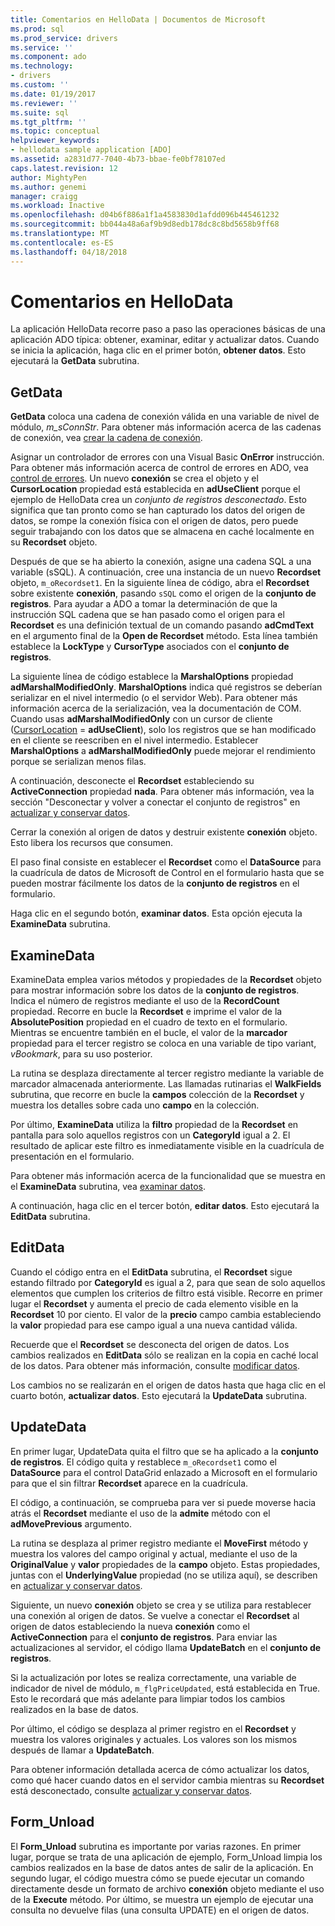 ```yaml
---
title: Comentarios en HelloData | Documentos de Microsoft
ms.prod: sql
ms.prod_service: drivers
ms.service: ''
ms.component: ado
ms.technology:
- drivers
ms.custom: ''
ms.date: 01/19/2017
ms.reviewer: ''
ms.suite: sql
ms.tgt_pltfrm: ''
ms.topic: conceptual
helpviewer_keywords:
- hellodata sample application [ADO]
ms.assetid: a2831d77-7040-4b73-bbae-fe0bf78107ed
caps.latest.revision: 12
author: MightyPen
ms.author: genemi
manager: craigg
ms.workload: Inactive
ms.openlocfilehash: d04b6f886a1f1a4583830d1afdd096b445461232
ms.sourcegitcommit: bb044a48a6af9b9d8edb178dc8c8bd5658b9ff68
ms.translationtype: MT
ms.contentlocale: es-ES
ms.lasthandoff: 04/18/2018
---
```

# <a name="comments-on-hellodata"></a>Comentarios en HelloData
La aplicación HelloData recorre paso a paso las operaciones básicas de una aplicación ADO típica: obtener, examinar, editar y actualizar datos. Cuando se inicia la aplicación, haga clic en el primer botón, **obtener datos**. Esto ejecutará la **GetData** subrutina.  
  
## <a name="getdata"></a>GetData  
 **GetData** coloca una cadena de conexión válida en una variable de nivel de módulo, *m_sConnStr*. Para obtener más información acerca de las cadenas de conexión, vea [crear la cadena de conexión](../../../ado/guide/data/creating-a-connection-string.md).  
  
 Asignar un controlador de errores con una Visual Basic **OnError** instrucción. Para obtener más información acerca de control de errores en ADO, vea [control de errores](../../../ado/guide/data/error-handling.md). Un nuevo **conexión** se crea el objeto y el **CursorLocation** propiedad está establecida en **adUseClient** porque el ejemplo de HelloData crea un  *conjunto de registros desconectado*. Esto significa que tan pronto como se han capturado los datos del origen de datos, se rompe la conexión física con el origen de datos, pero puede seguir trabajando con los datos que se almacena en caché localmente en su **Recordset** objeto.  
  
 Después de que se ha abierto la conexión, asigne una cadena SQL a una variable (sSQL). A continuación, cree una instancia de un nuevo **Recordset** objeto, `m_oRecordset1`. En la siguiente línea de código, abra el **Recordset** sobre existente **conexión**, pasando `sSQL` como el origen de la **conjunto de registros**. Para ayudar a ADO a tomar la determinación de que la instrucción SQL cadena que se han pasado como el origen para el **Recordset** es una definición textual de un comando pasando **adCmdText** en el argumento final de la **Open de Recordset** método. Esta línea también establece la **LockType** y **CursorType** asociados con el **conjunto de registros**.  
  
 La siguiente línea de código establece la **MarshalOptions** propiedad **adMarshalModifiedOnly**. **MarshalOptions** indica qué registros se deberían serializar en el nivel intermedio (o el servidor Web). Para obtener más información acerca de la serialización, vea la documentación de COM. Cuando usas **adMarshalModifiedOnly** con un cursor de cliente ([CursorLocation](../../../ado/reference/ado-api/cursorlocation-property-ado.md) = **adUseClient**), solo los registros que se han modificado en el cliente se reescriben en el nivel intermedio. Establecer **MarshalOptions** a **adMarshalModifiedOnly** puede mejorar el rendimiento porque se serializan menos filas.  
  
 A continuación, desconecte el **Recordset** estableciendo su **ActiveConnection** propiedad **nada**. Para obtener más información, vea la sección "Desconectar y volver a conectar el conjunto de registros" en [actualizar y conservar datos](../../../ado/guide/data/updating-and-persisting-data.md).  
  
 Cerrar la conexión al origen de datos y destruir existente **conexión** objeto. Esto libera los recursos que consumen.  
  
 El paso final consiste en establecer el **Recordset** como el **DataSource** para la cuadrícula de datos de Microsoft de Control en el formulario hasta que se pueden mostrar fácilmente los datos de la **conjunto de registros** en el formulario.  
  
 Haga clic en el segundo botón, **examinar datos**. Esta opción ejecuta la **ExamineData** subrutina.  
  
## <a name="examinedata"></a>ExamineData  
 ExamineData emplea varios métodos y propiedades de la **Recordset** objeto para mostrar información sobre los datos de la **conjunto de registros**. Indica el número de registros mediante el uso de la **RecordCount** propiedad. Recorre en bucle la **Recordset** e imprime el valor de la **AbsolutePosition** propiedad en el cuadro de texto en el formulario. Mientras se encuentre también en el bucle, el valor de la **marcador** propiedad para el tercer registro se coloca en una variable de tipo variant, *vBookmark*, para su uso posterior.  
  
 La rutina se desplaza directamente al tercer registro mediante la variable de marcador almacenada anteriormente. Las llamadas rutinarias el **WalkFields** subrutina, que recorre en bucle la **campos** colección de la **Recordset** y muestra los detalles sobre cada uno **campo**  en la colección.  
  
 Por último, **ExamineData** utiliza la **filtro** propiedad de la **Recordset** en pantalla para solo aquellos registros con un **CategoryId** igual a 2. El resultado de aplicar este filtro es inmediatamente visible en la cuadrícula de presentación en el formulario.  
  
 Para obtener más información acerca de la funcionalidad que se muestra en el **ExamineData** subrutina, vea [examinar datos](../../../ado/guide/data/examining-data.md).  
  
 A continuación, haga clic en el tercer botón, **editar datos**. Esto ejecutará la **EditData** subrutina.  
  
## <a name="editdata"></a>EditData  
 Cuando el código entra en el **EditData** subrutina, el **Recordset** sigue estando filtrado por **CategoryId** es igual a 2, para que sean de solo aquellos elementos que cumplen los criterios de filtro está visible. Recorre en primer lugar el **Recordset** y aumenta el precio de cada elemento visible en la **Recordset** 10 por ciento. El valor de la **precio** campo cambia estableciendo la **valor** propiedad para ese campo igual a una nueva cantidad válida.  
  
 Recuerde que el **Recordset** se desconecta del origen de datos. Los cambios realizados en **EditData** sólo se realizan en la copia en caché local de los datos. Para obtener más información, consulte [modificar datos](../../../ado/guide/data/editing-data.md).  
  
 Los cambios no se realizarán en el origen de datos hasta que haga clic en el cuarto botón, **actualizar datos**. Esto ejecutará la **UpdateData** subrutina.  
  
## <a name="updatedata"></a>UpdateData  
 En primer lugar, UpdateData quita el filtro que se ha aplicado a la **conjunto de registros**. El código quita y restablece `m_oRecordset1` como el **DataSource** para el control DataGrid enlazado a Microsoft en el formulario para que el sin filtrar **Recordset** aparece en la cuadrícula.  
  
 El código, a continuación, se comprueba para ver si puede moverse hacia atrás el **Recordset** mediante el uso de la **admite** método con el **adMovePrevious** argumento.  
  
 La rutina se desplaza al primer registro mediante el **MoveFirst** método y muestra los valores del campo original y actual, mediante el uso de la **OriginalValue** y **valor** propiedades de la **campo** objeto. Estas propiedades, juntas con el **UnderlyingValue** propiedad (no se utiliza aquí), se describen en [actualizar y conservar datos](../../../ado/guide/data/updating-and-persisting-data.md).  
  
 Siguiente, un nuevo **conexión** objeto se crea y se utiliza para restablecer una conexión al origen de datos. Se vuelve a conectar el **Recordset** al origen de datos estableciendo la nueva **conexión** como el **ActiveConnection** para el **conjunto de registros**. Para enviar las actualizaciones al servidor, el código llama **UpdateBatch** en el **conjunto de registros**.  
  
 Si la actualización por lotes se realiza correctamente, una variable de indicador de nivel de módulo, `m_flgPriceUpdated`, está establecida en True. Esto le recordará que más adelante para limpiar todos los cambios realizados en la base de datos.  
  
 Por último, el código se desplaza al primer registro en el **Recordset** y muestra los valores originales y actuales. Los valores son los mismos después de llamar a **UpdateBatch**.  
  
 Para obtener información detallada acerca de cómo actualizar los datos, como qué hacer cuando datos en el servidor cambia mientras su **Recordset** está desconectado, consulte [actualizar y conservar datos](../../../ado/guide/data/updating-and-persisting-data.md).  
  
## <a name="formunload"></a>Form_Unload  
 El **Form_Unload** subrutina es importante por varias razones. En primer lugar, porque se trata de una aplicación de ejemplo, Form_Unload limpia los cambios realizados en la base de datos antes de salir de la aplicación. En segundo lugar, el código muestra cómo se puede ejecutar un comando directamente desde un formato de archivo **conexión** objeto mediante el uso de la **Execute** método. Por último, se muestra un ejemplo de ejecutar una consulta no devuelve filas (una consulta UPDATE) en el origen de datos.
